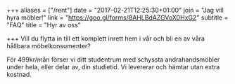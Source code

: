 +++
aliases = ["/rent"]
date = "2017-02-21T12:25:30+01:00"
join = "Jag vill hyra möbler!"
link = "https://goo.gl/forms/8AHLBdAZGVoX0HxG2"
subtitle = "FAQ"
title = "Hyr av oss"

+++
Vill du flytta in till ett komplett inrett hem i vår och bli en av våra hållbara möbelkonsumenter?

För 499kr/mån förser vi ditt studentrum med schyssta andrahandsmöbler under hela, eller delar av, din studietid. Vi levererar och hämtar utan extra kostnad.